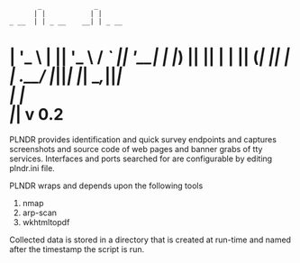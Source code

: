            _             _       
          | |           | |      
    _ __  | | _ __    __| | _ __ 
   | '_ \ | || '_ \  / _` || '__|
   | |_) || || | | || (_| || |   
   | .__/ |_||_| |_| \__,_||_|   
   | |                          
   |_|                     v 0.2
 =================================

PLNDR provides identification and quick survey endpoints
and captures screenshots and source code of web pages and banner grabs 
of tty services.  Interfaces and ports searched for are configurable by
editing plndr.ini file.

PLNDR wraps and depends upon the following tools
 1. nmap
 2. arp-scan
 3. wkhtmltopdf

Collected data is stored in a directory that is created at run-time and named after the timestamp the script is run.
